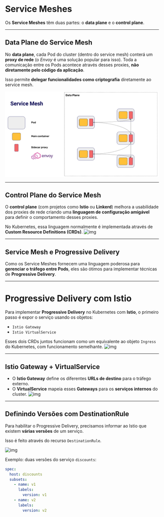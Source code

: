 # Service Meshes

Os **Service Meshes** têm duas partes: o **data plane** e o **control plane**.

---

## Data Plane do Service Mesh

No **data plane**, cada Pod do cluster (dentro do service mesh) conterá um **proxy de rede** (o *Envoy* é uma solução popular para isso). Toda a comunicação entre os Pods acontece através desses proxies, **não diretamente pelo código da aplicação**.

Isso permite **delegar funcionalidades como criptografia** diretamente ao service mesh.

![img](./img/05-01_dataplane.png)

---

## Control Plane do Service Mesh

O **control plane** (com projetos como **Istio** ou **Linkerd**) melhora a usabilidade dos proxies de rede criando uma **linguagem de configuração amigável** para definir o comportamento desses proxies.

No Kubernetes, essa linguagem normalmente é implementada através de **Custom Resource Definitions (CRDs)**.
![img](./img/05-02_dataplane.png)

---

## Service Mesh e Progressive Delivery

Como os Service Meshes fornecem uma linguagem poderosa para **gerenciar o tráfego entre Pods**, eles são ótimos para implementar técnicas de **Progressive Delivery**.

---

# Progressive Delivery com Istio

Para implementar **Progressive Delivery** no Kubernetes com **Istio**, o primeiro passo é expor o serviço usando os objetos:

- `Istio Gateway`
- `Istio VirtualService`

Esses dois CRDs juntos funcionam como um equivalente ao objeto `Ingress` do Kubernetes, com funcionamento semelhante.
![img](./img/05-03_dataplane.png)

---

## Istio Gateway + VirtualService

- O **Istio Gateway** define os diferentes **URLs de destino** para o tráfego externo.
- O **VirtualService** mapeia esses **Gateways** para os **serviços internos** do cluster.
![img](./img/05-04_dataplane.png)

---

## Definindo Versões com DestinationRule

Para habilitar o Progressive Delivery, precisamos informar ao Istio que existem **várias versões** de um serviço.

Isso é feito através do recurso `DestinationRule`.

![img](./img/05-05_dataplane.png)

Exemplo: duas versões do serviço `discounts`:

```yaml
spec:
  host: discounts
  subsets:
    - name: v1
      labels:
        version: v1
    - name: v2
      labels:
        version: v2
